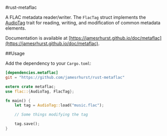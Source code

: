#rust-metaflac

A FLAC metadata reader/writer. The `FlacTag` struct implements the [AudioTag](https://github.com/jamesrhurst/rust-audiotag) trait for reading, writing, and modification of common metadata elements.

Documentation is available at [https://jamesrhurst.github.io/doc/metaflac](https://jamesrhurst.github.io/doc/metaflac).

##Usage

Add the dependency to your `Cargo.toml`:

```toml
[dependencies.metaflac]
git = "https://github.com/jamesrhurst/rust-metaflac"
```

```rust
extern crate metaflac;
use flac::{AudioTag, FlacTag};

fn main() {
	let tag = AudioTag::load("music.flac");

	// Some things modifying the tag

	tag.save();
}
```
